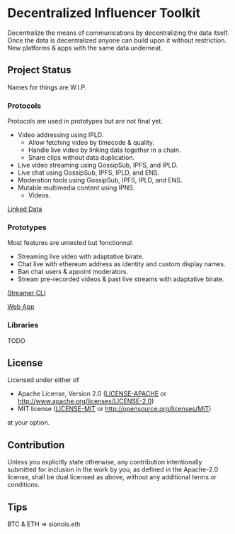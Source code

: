 # Decentralized Influencer Toolkit
Decentralize the means of communications by decentralizing the data itself. Once the data is decentralized anyone can build upon it without restriction. New platforms & apps with the same data underneat.

## Project Status
Names for things are W.I.P.

### Protocols
Protocols are used in prototypes but are not final yet.
- Video addressing using IPLD.
  - Allow fetching video by timecode & quality.
  - Handle live video by linking data together in a chain.
  - Share clips without data duplication.
- Live video streaming using GossipSub, IPFS, and IPLD.
- Live chat using GossipSub, IPFS, IPLD, and ENS.
- Moderation tools using GossipSub, IPFS, IPLD, and ENS.
- Mutable multimedia content using IPNS.
  - Videos.

[Linked Data](https://github.com/SionoiS/dit/blob/develop/linked-data/README.md)

### Prototypes
Most features are untested but fonctionnal.
- Streaming live video with adaptative birate.
- Chat live with ethereum address as identity and custom display names.
- Ban chat users & appoint moderators.
- Stream pre-recorded videos & past live streams with adaptative birate.

[Streamer CLI](https://github.com/SionoiS/dit/blob/develop/streamer-app/README.md)

[Web App](https://github.com/SionoiS/dit/blob/develop/web-app/README.md)

### Libraries
TODO

## License
Licensed under either of

 * Apache License, Version 2.0
   ([LICENSE-APACHE](LICENSE-APACHE) or http://www.apache.org/licenses/LICENSE-2.0)
 * MIT license
   ([LICENSE-MIT](LICENSE-MIT) or http://opensource.org/licenses/MIT)

at your option.

## Contribution
Unless you explicitly state otherwise, any contribution intentionally submitted
for inclusion in the work by you, as defined in the Apache-2.0 license, shall be
dual licensed as above, without any additional terms or conditions.

## Tips
BTC & ETH => sionois.eth